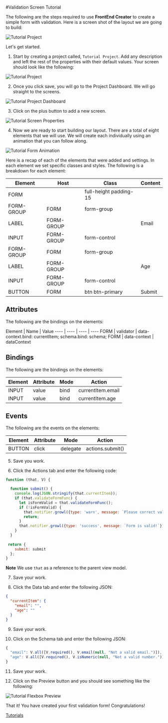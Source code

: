 #Validation Screen Tutorial

The following are the steps required to use **FrontEnd Creator** to create a simple form with validation. Here is a screen shot of the layout we are going to build:

![Tutorial Project](../images/tutorials/tutorial-validation-designer.png)

Let's get started.

1. Start by creating a project called, `Tutorial Project`. Add any description and left the rest of the properties with their default values. Your screen should look like the following:

  ![Tutorial Project](../images/tutorials/tutorial-project.png)

2. Once you click save, you will go to the Project Dashboard. We will go straight to the screens.

  ![Tutorial Project Dashboard](../images/tutorials/tutorial-project-dashboard.png)

3. Click on the plus button to add a new screen.

  ![Tutorial Screen Properties](../images/tutorials/tutorial-validation-screen-properties.png)
  
4. Now we are ready to start building our layout. There are a total of eight elements that we will use. We will create each individually using an animation that you can follow along.

![Tutorial Form Animation](../images/tutorials/tutorial-validation-screen.gif)

Here is a recap of each of the elements that were added and settings. In each element we set specific classes and styles. The following is a breakdown for each element:

Element | Host | Class | Content
------- | ---- | ----- | -------
FORM |  | full-height padding-15 | 
FORM-GROUP | FORM | form-group | 
LABEL | FORM-GROUP |  | Email
INPUT | FORM-GROUP | form-control | 
FORM-GROUP | FORM | form-group | 
LABEL | FORM-GROUP |  | Age
INPUT | FORM-GROUP | form-control | 
BUTTON | FORM | btn btn-primary | Submit

## Attributes
The following are the bindings on the elements:

Element | Name | Value
---- | ---- | ---- | ----
FORM | validator | data-context.bind: currentItem; schema.bind: schema; 
FORM | data-context | dataContext

## Bindings
The following are the bindings on the elements:

Element | Attribute | Mode | Action
---- | ---- | ---- | ----
INPUT | value | bind | currentItem.email
INPUT | value | bind | currentItem.age

## Events
The following are the events on the elements:

Element | Attribute | Mode | Action
---- | ---- | ---- | ----
BUTTON | click | delegate | actions.submit()

5. Save you work.

6. Click the Actions tab and enter the following code:

  ```javascript
  function (that, V) {

    function submit() {
      console.log(JSON.stringify(that.currentItem));
      if (that.validateFormFunc) {
        let isFormValid = that.validateFormFunc();
        if (!isFormValid) {
          that.notifier.growl({type: 'warn', message: `Please correct validation errors!`});
          return;
        }
        that.notifier.growl({type: 'success', message: `Form is valid!`});    
      }
    }
    
   return {
      submit: submit
    };
  }
  ```

  **Note** We use `that` as a reference to the parent view model.

7. Save your work.

8. Click the Data tab and enter the following JSON:

  ```json
  {
    "currentItem": {
      "email": "",
      "age": ""
    }
  }
  ```

9. Save your work.

10. Click on the Schema tab and enter the following JSON:

  ```javascript
  {
    "email": V.all([V.required(), V.email(null, "Not a valid email.")]),
    "age": V.all([V.required(), V.isNumeric(null, "Not a valid number.")])
  }
  ```

11. Save your work.

12. Click on the Preview button and you should see something like the following:

  ![Tutorial Flexbox Preview](../images/tutorials/tutorial-validation-preview.gif)

That it! You have created your first validation form! Congratulations!

[ Tutorials ](tutorials/tutorials)

